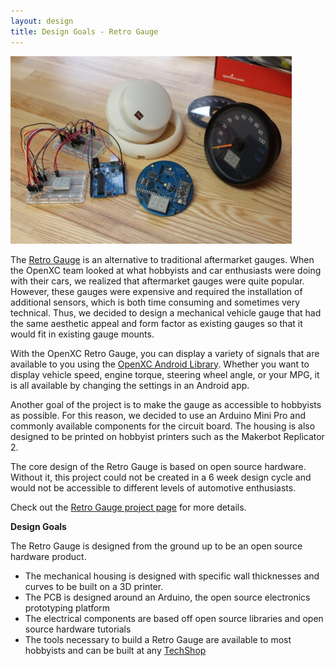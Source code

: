 ```yaml
---
layout: design
title: Design Goals - Retro Gauge
---
```


![Retro Gauge](/images/retro-gauge.jpg)

The [Retro Gauge](http://openxcplatform.com/projects/retro-gauge.html) is an
alternative to traditional aftermarket gauges. When the OpenXC team looked at
what hobbyists and car enthusiasts were doing with their cars, we realized that
aftermarket gauges were quite popular. However, these gauges were expensive and
required the installation of additional sensors, which is both time consuming
and sometimes very technical. Thus, we decided to design a mechanical vehicle
gauge that had the same aesthetic appeal and form factor as existing gauges so
that it would fit in existing gauge mounts.

With the OpenXC Retro Gauge, you can display a variety of signals that are
available to you using the [OpenXC Android
Library](https://github.com/openxc/openxc-android). Whether you want to
display vehicle speed, engine torque, steering wheel angle, or your MPG, it is
all available by changing the settings in an Android app.

Another goal of the project is to make the gauge as accessible to hobbyists as
possible. For this reason, we decided to use an Arduino Mini Pro and commonly
available components for the circuit board. The housing is also designed to be
printed on hobbyist printers such as the Makerbot Replicator 2.

The core design of the Retro Gauge is based on open source hardware. Without it,
this project could not be created in a 6 week design cycle and would not be
accessible to different levels of automotive enthusiasts.

Check out the [Retro Gauge project
page](http://openxcplatform.com/projects/retro-gauge.html) for more details.

**Design Goals**

The Retro Gauge is designed from the ground up to be an open source hardware
product.

* The mechanical housing is designed with specific wall thicknesses and curves
  to be built on a 3D printer.
* The PCB is designed around an Arduino, the open source electronics prototyping
  platform
* The electrical components are based off open source libraries and open source
  hardware tutorials
* The tools necessary to build a Retro Gauge are available to most hobbyists and
  can be built at any [TechShop](http://www.techshop.ws/)

